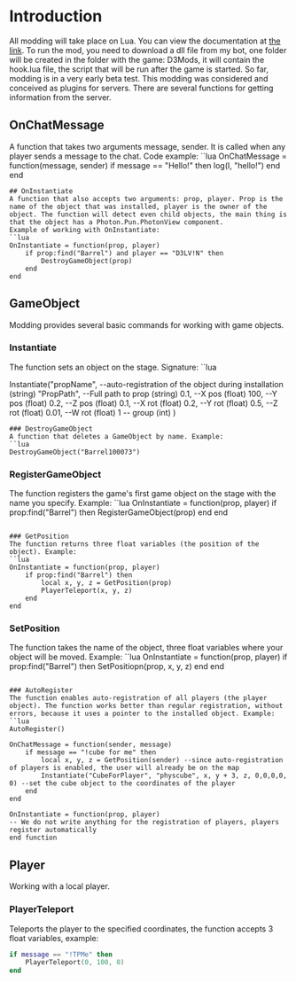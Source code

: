 # Introduction

All modding will take place on Lua. You can view the documentation at <a href="https://www.lua.org/docs.html ">the link</a>. To run the mod, you need to download a dll file from my bot, one folder will be created in the folder with the game: D3Mods, it will contain the hook.lua file, the script that will be run after the game is started. So far, modding is in a very early beta test. This modding was considered and conceived as plugins for servers. There are several functions for getting information from the server.
## OnChatMessage
A function that takes two arguments message, sender. It is called when any player sends a message to the chat. Code example:
``lua
OnChatMessage = function(message, sender)
    if message == "Hello!" then
        log(I, "hello!")
    end
end
```
## OnInstantiate
A function that also accepts two arguments: prop, player. Prop is the name of the object that was installed, player is the owner of the object. The function will detect even child objects, the main thing is that the object has a Photon.Pun.PhotonView component.
Example of working with OnInstantiate:
``lua
OnInstantiate = function(prop, player)
    if prop:find("Barrel") and player == "D3LV!N" then
        DestroyGameObject(prop)
    end
end
```
## GameObject
Modding provides several basic commands for working with game objects.
### Instantiate
The function sets an object on the stage. Signature:
``lua

Instantiate("propName", --auto-registration of the object during installation (string)
"PropPath", --Full path to prop (string)
0.1, --X pos (float)
    100, --Y pos (float)
    0.2, --Z pos (float)
    0.1, --X rot (float)
    0.2, --Y rot (float)
    0.5, --Z rot (float)
    0.01, --W rot (float)
    1 -- group (int)
)
```
### DestroyGameObject
A function that deletes a GameObject by name. Example:
``lua
DestroyGameObject("Barrel100073")
```

### RegisterGameObject
The function registers the game's first game object on the stage with the name you specify.
Example:
``lua
OnInstantiate = function(prop, player)
    if prop:find("Barrel") then
        RegisterGameObject(prop)
    end
end
```

### GetPosition
The function returns three float variables (the position of the object). Example:
``lua
OnInstantiate = function(prop, player)
    if prop:find("Barrel") then
        local x, y, z = GetPosition(prop)
        PlayerTeleport(x, y, z)
    end
end
```

### SetPosition
The function takes the name of the object, three float variables where your object will be moved. Example:
``lua
OnInstantiate = function(prop, player)
    if prop:find("Barrel") then
        SetPositiopn(prop, x, y, z)
    end
end
```

### AutoRegister
The function enables auto-registration of all players (the player object). The function works better than regular registration, without errors, because it uses a pointer to the installed object. Example:
``lua
AutoRegister()

OnChatMessage = function(sender, message)
    if message == "!cube for me" then
        local x, y, z = GetPosition(sender) --since auto-registration of players is enabled, the user will already be on the map
        Instantiate("CubeForPlayer", "physcube", x, y + 3, z, 0,0,0,0, 0) --set the cube object to the coordinates of the player
    end
end

OnInstantiate = function(prop, player)
-- We do not write anything for the registration of players, players register automatically
end function
```

## Player
Working with a local player.

### PlayerTeleport
Teleports the player to the specified coordinates, the function accepts 3 float variables, example:

```lua
if message == "!TPMe" then
    PlayerTeleport(0, 100, 0)
end
```